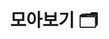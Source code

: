 ---
title: "모아보기 🗂️"
layout: "collection"
description: "공부하면서 정리한 것들 모아보기. 📒"
url: "/collection/"
summary: collection
useTag: false # true면 아래 무시
menu:
  - title: "Effective Java 3/E"
    description: "Effective Java 3/E 학습하면서 정리한 내용입니다."
    url: "/tags/effective-java-3/e/"
  - title: "JPA"
    description: "자바 퍼시스턴스 API또는 자바 지속성 API(Java Persistence API, JPA)는 자바 플랫폼 SE와 자바 플랫폼 EE를 사용하는 응용프로그램에서 관계형 데이터베이스의 관리를 표현하는 자바 API이다."
    url: "/tags/jpa/"
---